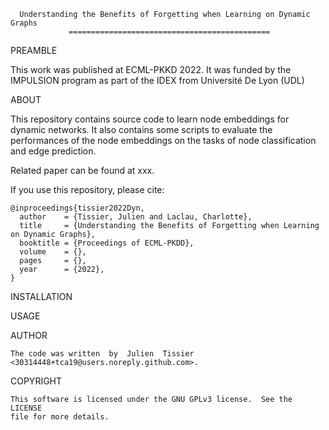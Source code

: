       Understanding the Benefits of Forgetting when Learning on Dynamic Graphs
                 =============================================

PREAMBLE

This work was published at ECML-PKKD 2022. It was funded by the IMPULSION 
program as part of the IDEX from Université De Lyon (UDL) 

ABOUT

This repository contains source code to learn node embeddings for dynamic 
networks.  It  also  contains  some  scripts  to evaluate the performances of the 
node embeddings on the tasks of node classification and edge prediction.    

Related paper can be found   at  xxx.

If you use this repository, please cite:

	@inproceedings{tissier2022Dyn,
	  author    = {Tissier, Julien and Laclau, Charlotte},
	  title     = {Understanding the Benefits of Forgetting when Learning on Dynamic Graphs},
	  booktitle = {Proceedings of ECML-PKDD},
	  volume    = {},
	  pages     = {},
	  year      = {2022},
	}

INSTALLATION


USAGE



AUTHOR

	The code was written  by  Julien  Tissier  <30314448+tca19@users.noreply.github.com>.

COPYRIGHT

	This software is licensed under the GNU GPLv3 license.  See the  LICENSE
	file for more details.
